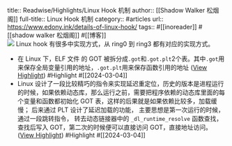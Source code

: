 title:: Readwise/Highlights/Linux Hook 机制
author:: [[Shadow Walker 松烟阁]]
full-title:: Linux Hook 机制
category:: #articles
url:: https://www.edony.ink/details-of-linux-hook/
tags:: #[[inoreader]] #[[shadow walker 松烟阁]] #[[博客]]  
![](https://www.edony.ink/content/images/2022/12/ED08A607-22C6-4910-AEDC-C5EAA293679D.png)
Linux hook 有很多中实现方式，从 ring0 到 ring3 都有对应的实现方式。
- 在 Linux 下，ELF 文件 的 GOT 被拆分成`.got`和`.got.plt`2个表。其中`.got`用来保存全局变量引用的地址，`.got.plt`用来保存函数引用的地址 ([View Highlight](https://read.readwise.io/read/01hr45xngdwqycg50ftk1xcbph)) #Highlight #[[2024-03-04]]
- Linux 设计了一段比较精巧的指令来实现延迟重定位，历史的版本是进程运行的时候，如果依赖动态库，那么运行之前，需要把程序依赖的动态库里面的每个变量和函数都初始化 GOT 表，这样的后果就是如果依赖比较多，加载缓慢； 后来通过 PLT 设计了延迟加载的功能， 主要思想是第一次运行的时候，通过一段跳转指令， 转去动态链接器中的 `_dl_runtime_resolve` 函数查找，查找后写入 GOT，第二次的时候便可以直接访问 GOT，直接地址访问。 ([View Highlight](https://read.readwise.io/read/01hr45ypt07m26fzmyz4159yy8)) #Highlight #[[2024-03-04]]